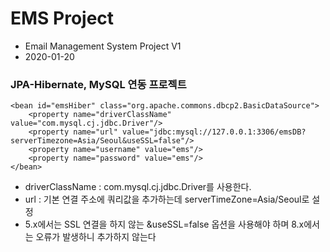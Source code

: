# EMS Project
* Email Management System Project V1
* 2020-01-20

### JPA-Hibernate, MySQL 연동 프로젝트

	<bean id="emsHiber" class="org.apache.commons.dbcp2.BasicDataSource">
		<property name="driverClassName" value="com.mysql.cj.jdbc.Driver"/>
		<property name="url" value="jdbc:mysql://127.0.0.1:3306/emsDB?serverTimezone=Asia/Seoul&useSSL=false"/>
		<property name="username" value="ems"/>
		<property name="password" value="ems"/>
	</bean>
	
* driverClassName : com.mysql.cj.jdbc.Driver를 사용한다.
* url : 기본 연결 주소에 쿼리값을 추가하는데 serverTimeZone=Asia/Seoul로 설정 
* 5.x에서는 SSL 연결을 하지 않는 &useSSL=false 옵션을 사용해야 하며
8.x에서는 오류가 발생하니  추가하지 않는다	



